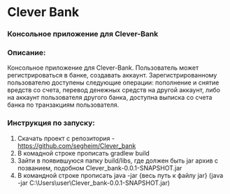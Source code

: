 # Clever Bank


### Консольное приложение для Clever-Bank

### Описание:
Консольное приложение для Clever-Bank. Пользователь может регистрироваться в банке, создавать аккаунт. 
Зарегистрированному пользователю доступены следующие операции: пополнение и снятие вредств со счета, 
перевод денежных средств на другой аккаунт, либо на аккаунт пользователя другого банка, доступна выписка 
со счета банка по транзакциям пользователя.

### Инструкция по запуску:
1. Скачать проект с репозитория - <https://github.com/segheim/Clever_bank>
2. В комадной строке прописать gradlew build
3. Зайти в появившуюся папку build/libs, где должен быть jar архив c позванием, подобном Clever_bank-0.0.1-SNAPSHOT.jar
4. В командной строке прописать java -jar {весь путь к файлу jar}  (java -jar C:\Users\user\Clever_bank-0.0.1-SNAPSHOT.jar)

